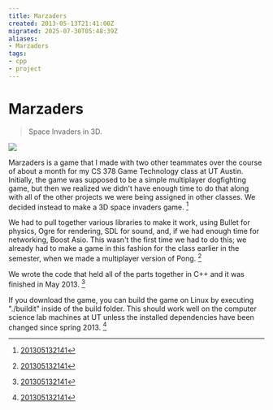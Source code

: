```yaml
---
title: Marzaders
created: 2013-05-13T21:41:00Z
migrated: 2025-07-30T05:48:39Z
aliases:
- Marzaders
tags:
- cpp
- project
---
```


# Marzaders

> Space Invaders in 3D.

![](https://www.youtube.com/watch?v=l7_jVuSeuTs)

Marzaders is a game that I made with two other teammates over the course of about a month for my CS 378 Game Technology class at UT Austin. Initially, the game was supposed to be a simple multiplayer dogfighting game, but then we realized we didn't have enough time to do that along with all of the other projects we were being assigned in other classes. We decided instead to make a 3D space invaders game. [^1]

We had to pull together various libraries to make it work, using Bullet for physics, Ogre for rendering, SDL for sound, and, if we had enough time for networking, Boost Asio. This wasn't the first time we had to do this; we already had to make a game in this fashion for the class earlier in the semester, when we made a multiplayer version of Pong. [^1]

We wrote the code that held all of the parts together in C++ and it was finished in May 2013. [^1]

If you download the game, you can build the game on Linux by executing "./buildit" inside of the build folder. This should work well on the computer science lab machines at UT unless the installed dependencies have been changed since spring 2013. [^1]

[^1]: [201305132141](../entries/201305132141.md)

